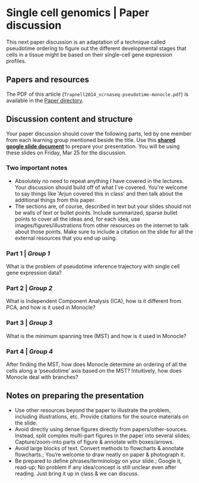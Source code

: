 # Single cell genomics | Paper discussion

This next paper discussion is an adaptation of a technique called pseudotime ordering to figure out the different developmental stages that cells in a tissue might be based on their single-cell gene expression profiles.


## Papers and resources
The PDF of this article (`Trapnell2014_scrnaseq-pseudotime-monocle.pdf`) is available in the [Paper directory](https://github.com/krishnanlab/teaching/blob/master/2022-spring_compbio/Papers/).


## Discussion content and structure
Your paper discussion should cover the following parts, led by one member from each learning group mentioned beside the title. Use this **[shared google slide document](https://docs.google.com/presentation/d/13HVajy6xRcISmBIfWysMjDruHHJ-NYU2M2vcPLdtYsI/edit?usp=sharing)** to prepare your presentation. You will be using these slides on Friday, Mar 25 for the discussion.

### Two important notes
* Absolutely no need to repeat anything I have covered in the lectures. Your discussion should build off of what I've covered. You're welcome to say things like 'Arjun covered this in class' and then talk about the additional things from this paper.
* The sections are, of course, described in text but your slides should not be walls of text or bullet points. Include summarized, sparse bullet points to cover all the ideas and, for each idea, use images/figures/illustrations from other resources on the internet to talk about those points. Make sure to include a citation on the slide for all the external resources that you end up using.


### Part 1 | _Group 1_
What is the problem of pseudotime inference trajectory with single cell gene expression data?

### Part 2 | _Group 2_
What is Independent Component Analysis (ICA), how is it different from PCA, and how is it used in Monocle?

### Part 3 | _Group 3_
What is the minimum spanning tree (MST) and how is it used in Monocle?

### Part 4 | _Group 4_
After finding the MST, how does Monocle determine an ordering of all the cells along a ‘pseudotime’ axis based on the MST? Intuitively, how does Monocle deal with branches?

## Notes on preparing the presentation
* Use other resources beyond the paper to illustrate the problem, including illustrations, etc. Provide citations for the source materials on the slide.
* Avoid directly using dense figures directly from papers/other-sources. Instead, split complex multi-part figures in the paper into several slides; Capture/zoom-into parts of figure & annotate with boxes/arrows.
* Avoid large blocks of text. Convert methods to flowcharts & annotate flowcharts.; You’re welcome to draw neatly on paper & photograph it.
* Be prepared to define phrases/terminology on your slide.; Google it, read-up; No problem if any idea/concept is still unclear even after reading. Just bring it up in class & we can discuss.
